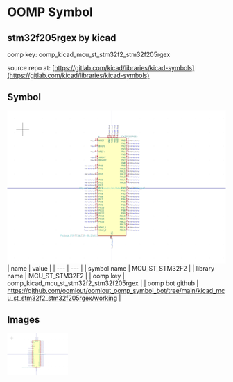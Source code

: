# OOMP Symbol  
## stm32f205rgex  by kicad  
  
oomp key: oomp_kicad_mcu_st_stm32f2_stm32f205rgex  
  
source repo at: [https://gitlab.com/kicad/libraries/kicad-symbols](https://gitlab.com/kicad/libraries/kicad-symbols)  
## Symbol  
  
[![working.png](working_600.png)](working.png)  
| name | value | 
| --- | --- | 
| symbol name | MCU_ST_STM32F2 | 
| library name | MCU_ST_STM32F2 | 
| oomp key | oomp_kicad_mcu_st_stm32f2_stm32f205rgex | 
| oomp bot github | https://github.com/oomlout/oomlout_oomp_symbol_bot/tree/main/kicad_mcu_st_stm32f2_stm32f205rgex/working | 
## Images  
  
[![working.png](working_140.png)](working.png)  

